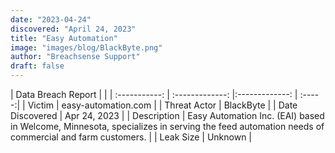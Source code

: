 ```yaml
---
date: "2023-04-24"
discovered: "April 24, 2023"
title: "Easy Automation"
image: "images/blog/BlackByte.png"
author: "Breachsense Support"
draft: false
---
```


| Data Breach Report           |              | 
| :-----------: | :-------------:     |:-------------:    | :-----:|
| Victim      | easy-automation.com      | 
| Threat Actor      | BlackByte      | 
| Date Discovered      | Apr 24, 2023      | 
| Description      | Easy Automation Inc. (EAI) based in Welcome, Minnesota, specializes in serving the feed automation needs of commercial and farm customers.      | 
| Leak Size      | Unknown      | 

